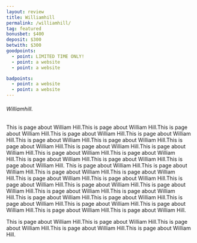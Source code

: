 ```yaml
---
layout: review
title: Williamhill
permalink: /williamhill/
tag: featured
bonusbet: $400
deposit: $300
betwith: $300
goodpoints:
  - point: LIMITED TIME ONLY!
  - point: a website
  - point: a website

badpoints:
  - point: a website
  - point: a website
---
```

###### Williamhill.

This is page about William Hill.This is page about William Hill.This is page about William Hill.This is page about William Hill.This is page about William Hill.This is page about William Hill.This is page about William Hill.This is page about William Hill.This is page about William Hill.This is page about William Hill.This is page about William Hill.This is page about William Hill.This is page about William Hill.This is page about William Hill.This is page about William Hill.
This is page about William Hill.This is page about William Hill.This is page about William Hill.This is page about William Hill.This is page about William Hill.This is page about William Hill.This is page about William Hill.This is page about William Hill.This is page about William Hill.This is page about William Hill.This is page about William Hill.This is page about William Hill.This is page about William Hill.This is page about William Hill.This is page about William Hill.This is page about William Hill.This is page about William Hill.This is page about William Hill.

This is page about William Hill.This is page about William Hill.This is page about William Hill.This is page about William Hill.This is page about William Hill.

